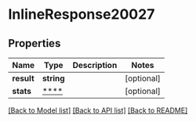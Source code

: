 # InlineResponse20027

## Properties
Name | Type | Description | Notes
------------ | ------------- | ------------- | -------------
**result** | **string** |  | [optional] 
**stats** | [****](.md) |  | [optional] 

[[Back to Model list]](../README.md#documentation-for-models) [[Back to API list]](../README.md#documentation-for-api-endpoints) [[Back to README]](../README.md)

